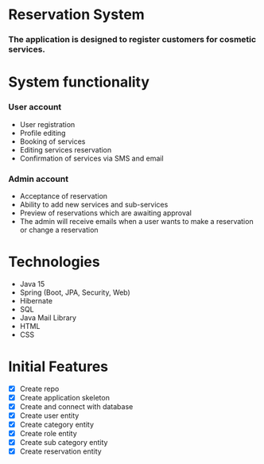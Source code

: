 # Reservation System

### The application is designed to register customers for cosmetic services.

# System functionality
### User account
- User registration
- Profile editing
- Booking of services
- Editing services reservation
- Confirmation of services via SMS and email

### Admin account

- Acceptance of reservation
- Ability to add new services and sub-services
- Preview of reservations which are awaiting approval
- The admin will receive emails when a user wants to make a reservation or change a reservation

# Technologies

- Java 15
- Spring (Boot, JPA, Security, Web)
- Hibernate
- SQL
- Java Mail Library
- HTML
- CSS

# Initial Features

- [X] Create repo
- [X] Create application skeleton
- [X] Create and connect with database
- [X] Create user entity
- [X] Create category entity
- [X] Create role entity
- [X] Create sub category entity
- [X] Create reservation entity
